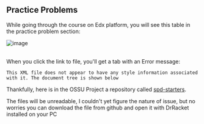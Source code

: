 Practice Problems
--

While going through the course on Edx platform, you will see this table in the practice problem section:
<br>

![image](https://github.com/user-attachments/assets/f3f4e3dd-3cc7-4e7f-8ce5-f5a9eacbfe30)

<br>
When you click the link to file, you'll get a tab with an Error message:

`This XML file does not appear to have any style information associated with it. The document tree is shown below`

Thankfully, here is in the OSSU Project a repository called <a href ="https://github.com/ossu/spd-starters">spd-starters</a>.

The files will be unreadable, I couldn't yet figure the nature of issue, but no worries you can download the file from github and open it with DrRacket installed on your PC
